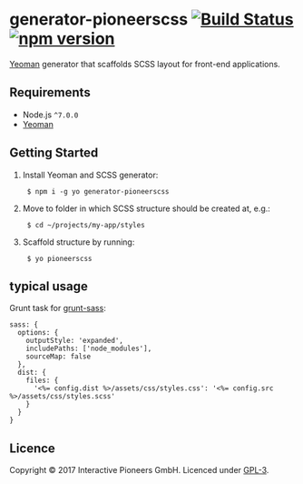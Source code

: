 # generator-pioneerscss [![Build Status](https://secure.travis-ci.org/interactive-pioneers/generator-pioneerscss.svg?branch=master)](http://travis-ci.org/interactive-pioneers/generator-pioneerscss) [![npm version](https://badge.fury.io/js/generator-pioneerscss.svg)](http://badge.fury.io/js/generator-pioneerscss)

[Yeoman](http://yeoman.io) generator that scaffolds SCSS layout for front-end applications.


## Requirements

- Node.js `^7.0.0`
- [Yeoman](http://yeoman.io)


## Getting Started

1. Install Yeoman and SCSS generator:

        $ npm i -g yo generator-pioneerscss

2. Move to folder in which SCSS structure should be created at, e.g.:

        $ cd ~/projects/my-app/styles

3. Scaffold structure by running:

        $ yo pioneerscss


## typical usage

Grunt task for [grunt-sass](https://github.com/sindresorhus/grunt-sass):
```
sass: {
  options: {
    outputStyle: 'expanded',
    includePaths: ['node_modules'],
    sourceMap: false
  },
  dist: {
    files: {
      '<%= config.dist %>/assets/css/styles.css': '<%= config.src %>/assets/css/styles.scss'
    }
  }
}
```


## Licence

Copyright © 2017 Interactive Pioneers GmbH. Licenced under [GPL-3](LICENSE).
